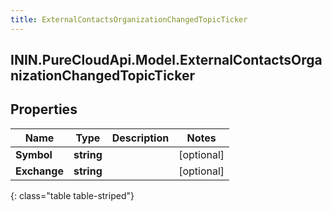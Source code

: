 ```yaml
---
title: ExternalContactsOrganizationChangedTopicTicker
---
```

## ININ.PureCloudApi.Model.ExternalContactsOrganizationChangedTopicTicker

## Properties

|Name | Type | Description | Notes|
|------------ | ------------- | ------------- | -------------|
| **Symbol** | **string** |  | [optional] |
| **Exchange** | **string** |  | [optional] |
{: class="table table-striped"}


